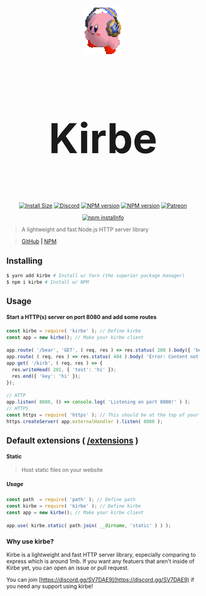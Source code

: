 <div align="center" >
  <br />
  <p>
    <img src="media/kirb.gif" /><h1 style="font-size:107px;">Kirbe</h1>
  </p>
  <br />
  <p>
    <a href="#"><img src="https://packagephobia.now.sh/badge?p=kirbe" alt="Install Size" /></a>
    <a href="https://discord.gg/SV7DAE9"><img src="https://discordapp.com/api/guilds/107131083958538240/embed.png" alt="Discord" /></a>
    <a href="https://www.npmjs.com/package/wumpston"><img src="https://img.shields.io/npm/v/kirbe.svg?maxAge=3600" alt="NPM version" /></a>
    <a href="https://www.npmjs.com/package/wumpston"><img src="https://img.shields.io/npm/dt/kirbe.svg?maxAge=3600" alt="NPM version" /></a>
    <a href="https://www.patreon.com/wessel"><img src="https://img.shields.io/badge/donate-patreon-F96854.svg" alt="Patreon" /></a>
  </p>
  <p>
    <a href="https://nodei.co/npm/kirbe/"><img src="https://nodei.co/npm/kirbe.png?downloads=true&stars=true" alt="npm installnfo" /></a>
  </p>
</div>

> A lightweight and fast Node.js HTTP server library

> [GitHub](https://www.github.com/PassTheWessel/Kirbe) **|** [NPM](https://www.npmjs.com/package/kirbe)

## Installing
```sh
$ yarn add kirbe # Install w/ Yarn (the superior package manager)
$ npm i kirbe # Install w/ NPM
```

## Usage
#### Start a HTTP(s) server on port 8080 and add some routes
```js
const kirbe = require( 'kirbe' ); // Define kirbe
const app = new kirbe(); // Make your kirbe client

app.route( '/bear', 'GET', ( req, res ) => res.status( 200 ).body({ 'bear': 'cop' }) );
app.route( ( req, res ) => res.status( 404 ).body( 'Error: Content not found!' ).end() );
app.get( '/kirb', ( req, res ) => {
  res.writeHead( 201, { 'test': 'hi' });
  res.end({ 'key': 'hi' });
});

// HTTP
app.listen( 8080, () => console.log( 'Listening on port 8080!' ) );
// HTTPS
const https = require( 'https' ); // This should be at the top of your code
https.createServer( app.externalHandler ).listen( 8080 );
```

## Default extensions ( [/extensions](extensions) )
#### Static
> Host static files on your website

##### Usage
```js
const path  = require( 'path' ); // Define path
const kirbe = require( 'kirbe' ); // Define kirbe
const app = new kirbe(); // Make your kirbe client

app.use( kirbe.static( path.join( __dirname, 'static' ) ) );
```

### Why use kirbe?
Kirbe is a lightweight and fast HTTP server library, especially comparing to express which is around 1mb. If you want any featuers that aren't inside of Kirbe yet, you can open an issue or pull request.

You can join [https://discord.gg/SV7DAE9](https://discord.gg/SV7DAE9) if you need any support using kirbe!
